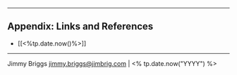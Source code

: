 ***

## Appendix: Links and References

- [[<%tp.date.now()%>]]

***

Jimmy Briggs <jimmy.briggs@jimbrig.com> | <% tp.date.now("YYYY") %>